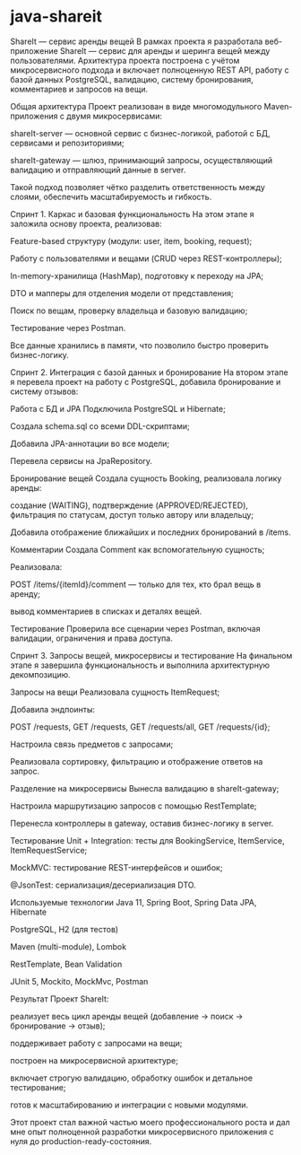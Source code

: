 # java-shareit
ShareIt — сервис аренды вещей
В рамках проекта я разработала веб-приложение ShareIt — сервис для аренды и шеринга вещей между пользователями. Архитектура проекта построена с учётом микросервисного подхода и включает полноценную REST API, работу с базой данных PostgreSQL, валидацию, систему бронирования, комментариев и запросов на вещи.

 Общая архитектура
Проект реализован в виде многомодульного Maven-приложения с двумя микросервисами:

shareIt-server — основной сервис с бизнес-логикой, работой с БД, сервисами и репозиториями;

shareIt-gateway — шлюз, принимающий запросы, осуществляющий валидацию и отправляющий данные в server.

Такой подход позволяет чётко разделить ответственность между слоями, обеспечить масштабируемость и гибкость.

 Спринт 1. Каркас и базовая функциональность
На этом этапе я заложила основу проекта, реализовав:

Feature-based структуру (модули: user, item, booking, request);

Работу с пользователями и вещами (CRUD через REST-контроллеры);

In-memory-хранилища (HashMap), подготовку к переходу на JPA;

DTO и мапперы для отделения модели от представления;

Поиск по вещам, проверку владельца и базовую валидацию;

Тестирование через Postman.

Все данные хранились в памяти, что позволило быстро проверить бизнес-логику.

 Спринт 2. Интеграция с базой данных и бронирование
На втором этапе я перевела проект на работу с PostgreSQL, добавила бронирование и систему отзывов:

 Работа с БД и JPA
Подключила PostgreSQL и Hibernate;

Создала schema.sql со всеми DDL-скриптами;

Добавила JPA-аннотации во все модели;

Перевела сервисы на JpaRepository.

 Бронирование вещей
Создала сущность Booking, реализовала логику аренды:

создание (WAITING), подтверждение (APPROVED/REJECTED), фильтрация по статусам, доступ только автору или владельцу;

Добавила отображение ближайших и последних бронирований в /items.

 Комментарии
Создала Comment как вспомогательную сущность;

Реализовала:

POST /items/{itemId}/comment — только для тех, кто брал вещь в аренду;

вывод комментариев в списках и деталях вещей.

 Тестирование
Проверила все сценарии через Postman, включая валидации, ограничения и права доступа.

 Спринт 3. Запросы вещей, микросервисы и тестирование
На финальном этапе я завершила функциональность и выполнила архитектурную декомпозицию.

 Запросы на вещи
Реализовала сущность ItemRequest;

Добавила эндпоинты:

POST /requests, GET /requests, GET /requests/all, GET /requests/{id};

Настроила связь предметов с запросами;

Реализовала сортировку, фильтрацию и отображение ответов на запрос.

 Разделение на микросервисы
Вынесла валидацию в shareIt-gateway;

Настроила маршрутизацию запросов с помощью RestTemplate;

Перенесла контроллеры в gateway, оставив бизнес-логику в server.

 Тестирование
Unit + Integration: тесты для BookingService, ItemService, ItemRequestService;

MockMVC: тестирование REST-интерфейсов и ошибок;

@JsonTest: сериализация/десериализация DTO.

 Используемые технологии
Java 11, Spring Boot, Spring Data JPA, Hibernate

PostgreSQL, H2 (для тестов)

Maven (multi-module), Lombok

RestTemplate, Bean Validation

JUnit 5, Mockito, MockMvc, Postman

 Результат
Проект ShareIt:

реализует весь цикл аренды вещей (добавление → поиск → бронирование → отзыв);

поддерживает работу с запросами на вещи;

построен на микросервисной архитектуре;

включает строгую валидацию, обработку ошибок и детальное тестирование;

готов к масштабированию и интеграции с новыми модулями.

Этот проект стал важной частью моего профессионального роста и дал мне опыт полноценной разработки микросервисного приложения с нуля до production-ready-состояния.


